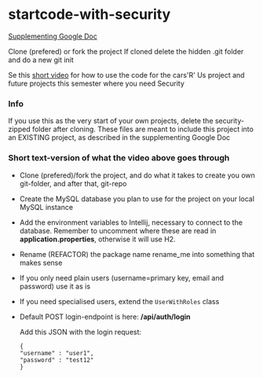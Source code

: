 # startcode-with-security

[Supplementing Google Doc](https://docs.google.com/document/d/1k5T7rRSrGetjuMdYoErk4ToZTk22QyBpR-x17nmtRos/edit?usp=sharing)

Clone (prefered) or fork the project
If cloned delete the hidden .git folder and do a new git init

Se this [short video](https://www.youtube.com/watch?v=aISFmtX-vfA)
for how to use the code for the cars'R' Us project and future projects this semester where you need Security

### Info

If you use this as the very start of your own projects, delete the security-zipped folder after cloning.
These files are meant to include this project into an EXISTING project, as described in the supplementing Google Doc

### Short text-version of what the video above goes through
- Clone (prefered)/fork the project, and do what it takes to create you own git-folder, and after that, git-repo
- Create the MySQL database you plan to use for the project on your local MySQL instance
- Add the environment variables to Intellij, necessary to connect to the database. Remember to uncomment where these are read in **application.properties**, otherwise it will use H2.
- Rename (REFACTOR) the package name rename_me into something that makes sense
- If you only need plain users (username=primary key, email and password) use it as is
- If you need specialised users, extend the `UserWithRoles` class
- Default POST login-endpoint is here: **/api/auth/login**
  
  Add this JSON with the login request:
  ```
  {
  "username" : "user1",
  "password" : "test12"
  }
  ```
